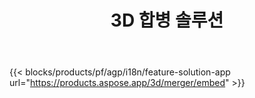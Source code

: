 ﻿---
title: 3D 합병 솔루션 
weight: 7730
url: /ko/merger
limit: 
description: 지원되는 형식의 단일 3D 파일에 FBX, OBJ, STL, DAE, GLTF 등을 병합
widgetUrl: "https://products.aspose.com/3d/merger/embed"
---
{{< blocks/products/pf/agp/i18n/feature-solution-app url="https://products.aspose.app/3d/merger/embed" >}} 
